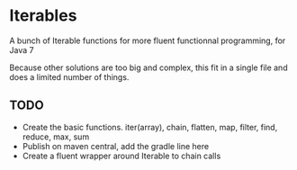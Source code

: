# Iterables
A bunch of Iterable functions for more fluent functionnal programming, for Java 7

Because other solutions are too big and complex, this fit in a single file and does a limited number of things.

## TODO
- Create the basic functions. iter(array), chain, flatten, map, filter, find, reduce, max, sum
- Publish on maven central, add the gradle line here
- Create a fluent wrapper around Iterable to chain calls
